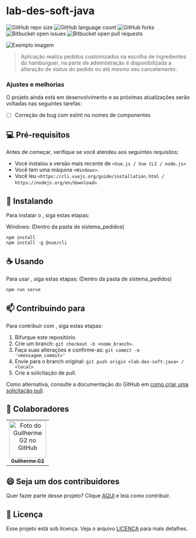 # lab-des-soft-java

![GitHub repo size](https://img.shields.io/github/repo-size/yG2y/README-template?style=for-the-badge)
![GitHub language count](https://img.shields.io/github/languages/count/yG2y/README-template?style=for-the-badge)
![GitHub forks](https://img.shields.io/github/forks/yG2y/README-template?style=for-the-badge)
![Bitbucket open issues](https://img.shields.io/bitbucket/issues/yG2y/README-template?style=for-the-badge)
![Bitbucket open pull requests](https://img.shields.io/bitbucket/pr-raw/yG2y/README-template?style=for-the-badge)


<img src="/sistema_pedidos/public/img/home-img.png" alt="Exemplo imagem">

> Aplicação realiza pedidos customizados na escolha de ingredientes do hamburguer, na parte de administração é disponibilizada a alteração de status do pedido ou até mesmo seu cancelamento.

### Ajustes e melhorias

O projeto ainda está em desenvolvimento e as próximas atualizações serão voltadas nas seguintes tarefas:

- [ ] Correção de bug com eslint no nomes de componentes

## 💻 Pré-requisitos

Antes de começar, verifique se você atendeu aos seguintes requisitos:

- Você instalou a versão mais recente de `<Vue.js / Vue CLI / node.js>`
- Você tem uma máquina `<Windows>`.
- Você leu `<https://cli.vuejs.org/guide/installation.html / https://nodejs.org/en/download>`.

## 🚀 Instalando <lab-des-soft-java>

Para instalar o <lab-des-soft-java>, siga estas etapas:

Windows: (Dentro da pasta de sistema_pedidos)

```
npm install
npm install -g @vue/cli
```

## ☕ Usando <lab-des-soft-java>

Para usar <lab-des-soft-java>, siga estas etapas: (Dentro da pasta de sistema_pedidos)

```
npm run serve
```

## 📫 Contribuindo para <lab-des-soft-java>

Para contribuir com <lab-des-soft-java>, siga estas etapas:

1. Bifurque este repositório.
2. Crie um branch: `git checkout -b <nome_branch>`.
3. Faça suas alterações e confirme-as: `git commit -m '<mensagem_commit>'`
4. Envie para o branch original: `git push origin <lab-des-soft-java> / <local>`
5. Crie a solicitação de pull.

Como alternativa, consulte a documentação do GitHub em [como criar uma solicitação pull](https://help.github.com/en/github/collaborating-with-issues-and-pull-requests/creating-a-pull-request).

## 🤝 Colaboradores

<table>
  <tr>
    <td align="center">
      <a href="#" title="Perfil Guilherme G2">
        <img src="https://avatars.githubusercontent.com/u/89223673?v=4" width="100px;" alt="Foto do Guilherme G2 no GitHub"/><br>
        <sub>
          <b>Guilherme G2</b>
        </sub>
      </a>
    </td>
  </tr>
</table>

## 😄 Seja um dos contribuidores

Quer fazer parte desse projeto? Clique [AQUI](CONTRIBUTING.md) e leia como contribuir.

## 📝 Licença

Esse projeto está sob licença. Veja o arquivo [LICENÇA](LICENSE.md) para mais detalhes.
